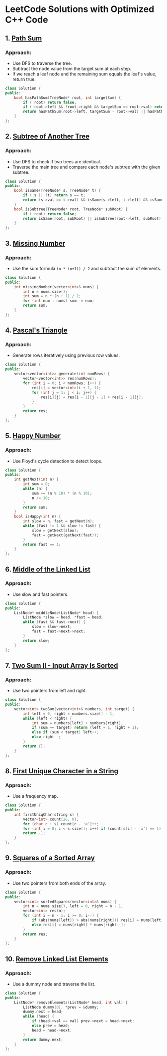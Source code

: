 # LeetCode Solutions with Optimized C++ Code

## 1. [Path Sum](https://leetcode.com/problems/path-sum)
### Approach:
- Use DFS to traverse the tree.
- Subtract the node value from the target sum at each step.
- If we reach a leaf node and the remaining sum equals the leaf's value, return true.

```cpp
class Solution {
public:
    bool hasPathSum(TreeNode* root, int targetSum) {
        if (!root) return false;
        if (!root->left && !root->right && targetSum == root->val) return true;
        return hasPathSum(root->left, targetSum - root->val) || hasPathSum(root->right, targetSum - root->val);
    }
};
```

## 2. [Subtree of Another Tree](https://leetcode.com/problems/subtree-of-another-tree)
### Approach:
- Use DFS to check if two trees are identical.
- Traverse the main tree and compare each node's subtree with the given subtree.

```cpp
class Solution {
public:
    bool isSame(TreeNode* s, TreeNode* t) {
        if (!s || !t) return s == t;
        return (s->val == t->val) && isSame(s->left, t->left) && isSame(s->right, t->right);
    }
    bool isSubtree(TreeNode* root, TreeNode* subRoot) {
        if (!root) return false;
        return isSame(root, subRoot) || isSubtree(root->left, subRoot) || isSubtree(root->right, subRoot);
    }
};
```

## 3. [Missing Number](https://leetcode.com/problems/missing-number)
### Approach:
- Use the sum formula `(n * (n+1)) / 2` and subtract the sum of elements.

```cpp
class Solution {
public:
    int missingNumber(vector<int>& nums) {
        int n = nums.size();
        int sum = n * (n + 1) / 2;
        for (int num : nums) sum -= num;
        return sum;
    }
};
```

## 4. [Pascal's Triangle](https://leetcode.com/problems/pascals-triangle)
### Approach:
- Generate rows iteratively using previous row values.

```cpp
class Solution {
public:
    vector<vector<int>> generate(int numRows) {
        vector<vector<int>> res(numRows);
        for (int i = 0; i < numRows; i++) {
            res[i] = vector<int>(i + 1, 1);
            for (int j = 1; j < i; j++) {
                res[i][j] = res[i - 1][j - 1] + res[i - 1][j];
            }
        }
        return res;
    }
};
```

## 5. [Happy Number](https://leetcode.com/problems/happy-number)
### Approach:
- Use Floyd's cycle detection to detect loops.

```cpp
class Solution {
public:
    int getNext(int n) {
        int sum = 0;
        while (n) {
            sum += (n % 10) * (n % 10);
            n /= 10;
        }
        return sum;
    }
    bool isHappy(int n) {
        int slow = n, fast = getNext(n);
        while (fast != 1 && slow != fast) {
            slow = getNext(slow);
            fast = getNext(getNext(fast));
        }
        return fast == 1;
    }
};
```

## 6. [Middle of the Linked List](https://leetcode.com/problems/middle-of-the-linked-list)
### Approach:
- Use slow and fast pointers.

```cpp
class Solution {
public:
    ListNode* middleNode(ListNode* head) {
        ListNode *slow = head, *fast = head;
        while (fast && fast->next) {
            slow = slow->next;
            fast = fast->next->next;
        }
        return slow;
    }
};
```

## 7. [Two Sum II - Input Array Is Sorted](https://leetcode.com/problems/two-sum-ii-input-array-is-sorted)
### Approach:
- Use two pointers from left and right.

```cpp
class Solution {
public:
    vector<int> twoSum(vector<int>& numbers, int target) {
        int left = 0, right = numbers.size() - 1;
        while (left < right) {
            int sum = numbers[left] + numbers[right];
            if (sum == target) return {left + 1, right + 1};
            else if (sum < target) left++;
            else right--;
        }
        return {};
    }
};
```

## 8. [First Unique Character in a String](https://leetcode.com/problems/first-unique-character-in-a-string)
### Approach:
- Use a frequency map.

```cpp
class Solution {
public:
    int firstUniqChar(string s) {
        vector<int> count(26, 0);
        for (char c : s) count[c - 'a']++;
        for (int i = 0; i < s.size(); i++) if (count[s[i] - 'a'] == 1) return i;
        return -1;
    }
};
```

## 9. [Squares of a Sorted Array](https://leetcode.com/problems/squares-of-a-sorted-array)
### Approach:
- Use two pointers from both ends of the array.

```cpp
class Solution {
public:
    vector<int> sortedSquares(vector<int>& nums) {
        int n = nums.size(), left = 0, right = n - 1;
        vector<int> res(n);
        for (int i = n - 1; i >= 0; i--) {
            if (abs(nums[left]) > abs(nums[right])) res[i] = nums[left] * nums[left++];
            else res[i] = nums[right] * nums[right--];
        }
        return res;
    }
};
```

## 10. [Remove Linked List Elements](https://leetcode.com/problems/remove-linked-list-elements)
### Approach:
- Use a dummy node and traverse the list.

```cpp
class Solution {
public:
    ListNode* removeElements(ListNode* head, int val) {
        ListNode dummy(0), *prev = &dummy;
        dummy.next = head;
        while (head) {
            if (head->val == val) prev->next = head->next;
            else prev = head;
            head = head->next;
        }
        return dummy.next;
    }
};
```
